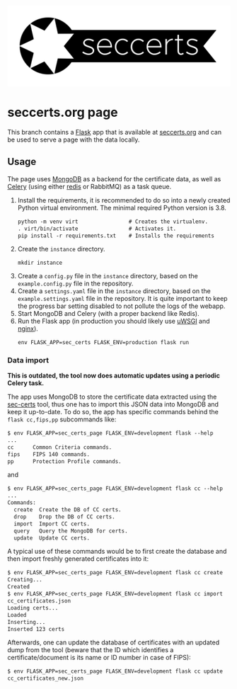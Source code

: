 ![](sec_certs_page/static/img/logo.svg)

# seccerts.org page

This branch contains a [Flask](https://palletsprojects.com/p/flask/) app that is available
at [seccerts.org](https://seccerts.org) and can be used to serve a page with the data locally.

## Usage

The page uses [MongoDB](https://www.mongodb.com/) as a backend for the certificate data, as well as 
[Celery](https://docs.celeryproject.org/en/master/index.html) (using either [redis](https://redis.io/) or RabbitMQ) as a
task queue.

1. Install the requirements, it is recommended to do so into a newly created Python virtual environment.
   The minimal required Python version is 3.8.
   ```shell
   python -m venv virt                # Creates the virtualenv.
   . virt/bin/activate                # Activates it.
   pip install -r requirements.txt    # Installs the requirements
   ```
2. Create the `instance` directory.
   ```shell
   mkdir instance 
   ```
3. Create a `config.py` file in the `instance` directory, based on the `example.config.py` file in the repository.
4. Create a `settings.yaml` file in the `instance` directory, based on the `example.settings.yaml` file in the repository.
   It is quite important to keep the progress bar setting disabled to not pollute the logs of the webapp.
5. Start MongoDB and Celery (with a proper backend like Redis). 
6. Run the Flask app (in production you should likely use [uWSGI](https://uwsgi-docs.readthedocs.io/en/latest/) 
   and [nginx](https://nginx.org/en/)).
   ```shell
   env FLASK_APP=sec_certs FLASK_ENV=production flask run
   ```
   
### Data import

**This is outdated, the tool now does automatic updates using a periodic Celery task.**

The app uses MongoDB to store the certificate data extracted using the [sec-certs](https://github.com/crocs-muni/sec-certs)
tool, thus one has to import this JSON data into MongoDB and keep it up-to-date. To do so, the app
has specific commands behind the `flask cc,fips,pp` subcommands like:

```shell
$ env FLASK_APP=sec_certs_page FLASK_ENV=development flask --help
...
cc      Common Criteria commands.
fips    FIPS 140 commands.
pp      Protection Profile commands.
```
and
```shell
$ env FLASK_APP=sec_certs_page FLASK_ENV=development flask cc --help
...
Commands:
  create  Create the DB of CC certs.
  drop    Drop the DB of CC certs.
  import  Import CC certs.
  query   Query the MongoDB for certs.
  update  Update CC certs.
```

A typical use of these commands would be to first create the database and then import freshly generated certificates into it:
```shell
$ env FLASK_APP=sec_certs_page FLASK_ENV=development flask cc create
Creating...
Created
$ env FLASK_APP=sec_certs_page FLASK_ENV=development flask cc import cc_certificates.json
Loading certs...
Loaded
Inserting...
Inserted 123 certs
```

Afterwards, one can update the database of certificates with an updated dump from the tool
(beware that the ID which identifies a certificate/document is its name or ID number in case of FIPS):
```shell
$ env FLASK_APP=sec_certs_page FLASK_ENV=development flask cc update cc_certificates_new.json
```